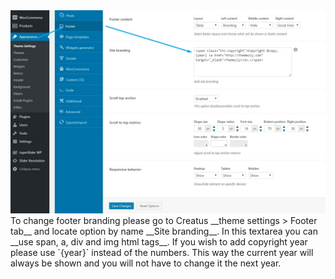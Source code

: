 <div class="thz-lightbox-gallery" markdown="1">
<div class="thz-doc-image max">
<a class="thz-lightbox mfp-image" href="../../docs-media/site-branding.jpg" data-mfp-title="Creatus WordPress Theme Site Branding" data-modal-size="large">
	<img src="../../docs-media/site-branding.jpg" alt="Creatus WordPress Theme Site Branding" />
</a>
</div>

<div markdown="1">
To change footer branding please go to Creatus __theme settings > Footer tab__ and locate option by name __Site branding__.  In this textarea you can __use span, a, div and img html tags__. If you wish to add copyright year please use `{year}` instead of the numbers. This way the current year will always be shown and you will not have to change it the next year.
</div>


</div>